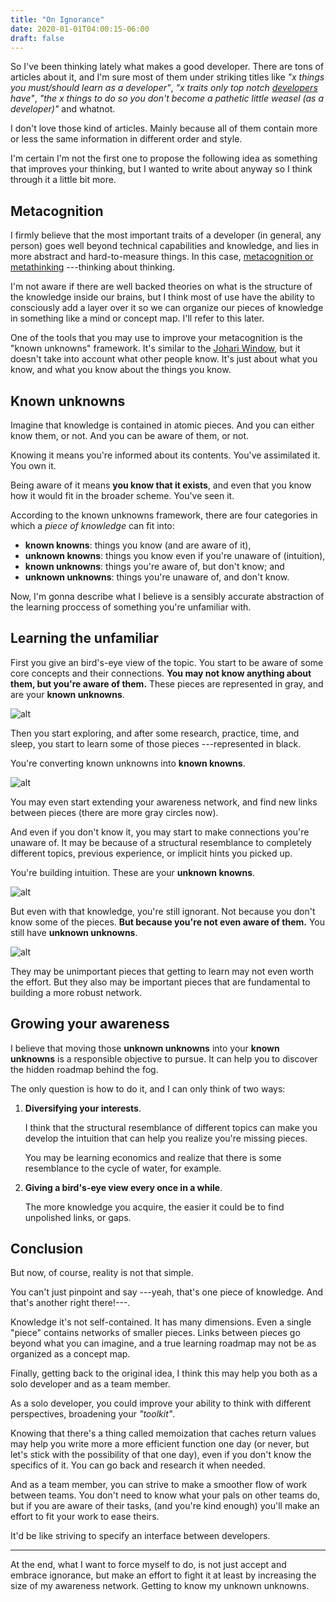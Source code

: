 ```yaml
---
title: "On Ignorance"
date: 2020-01-01T04:00:15-06:00
draft: false
---
```


So I've been thinking lately what makes a good developer.
There are tons of articles about it, and I'm sure most of them under
striking titles like _"x things you must/should learn as a developer"_,
_"x traits only top notch [developers][developers] have"_, _"the x things to do so
you don't become a pathetic little weasel (as a developer)"_ and whatnot.

I don't love those kind of articles. Mainly because all of them contain
more or less the same information in different order and style.

I'm certain I'm not the first one to propose the following idea as something
that improves your thinking, but I wanted to write about anyway so I think
through it a little bit more.

## Metacognition

I firmly believe that the most important traits of a developer 
(in general, any person) goes well beyond technical capabilities and knowledge,
and lies in more abstract and hard-to-measure things.
In this case, [metacognition or metathinking][metacognition]
---thinking about thinking.

I'm not aware if there are well backed theories on what is the structure
of the knowledge inside our brains, but I think most of use have the ability
to consciously add a layer over it so we can organize our pieces of knowledge
in something like a mind or concept map. I'll refer to this later.

One of the tools that you may use to improve your metacognition is the "known
unknowns" framework. It's similar to the [Johari Window][Johari Window], but it
doesn't take into account what other people know. It's just about what you
know, and what you know about the things you know.

## Known unknowns

Imagine that knowledge is contained in atomic pieces. And you can either
know them, or not. And you can be aware of them, or not.

Knowing it means you're informed about its contents. You've assimilated it.
You own it.

Being aware of it means **you know that it exists**, and even that you
know how it would fit in the broader scheme. You've seen it.

According to the known unknowns framework, there are four categories in
which a _piece of knowledge_ can fit into:

- **known knowns**: things you know (and are aware of it),
- **unknown knowns**: things you know even if you're unaware of (intuition),
- **known unknowns**: things you're aware of, but don't know; and
- **unknown unknowns**: things you're unaware of, and don't know.

Now, I'm gonna describe what I believe is a sensibly accurate abstraction
of the learning proccess of something you're unfamiliar with.

## Learning the unfamiliar

First you give an bird's-eye view of the topic. You start to be aware of some
core concepts and their connections. **You may not know anything about them,
but you're aware of them.**
These pieces are represented in gray, and are your **known unknowns**.

![alt](/img/writings/unknown-unknowns/awareness-map.png)


Then you start exploring, and after some research, practice, time,
and sleep, you start to learn some of those pieces ---represented in black.

You're converting known unknowns into **known knowns**.
 
![alt](/img/writings/unknown-unknowns/knowledge-map.png)

You may even start extending your awareness network, and find new links between
pieces (there are more gray circles now).

And even if you don't know it, you may start to make connections you're
unaware of. It may be because of a structural resemblance to completely
different topics, previous experience, or implicit hints you picked up.

You're building intuition. These are your **unknown knowns**.

![alt](/img/writings/unknown-unknowns/intuition-map.png)

But even with that knowledge, you're still ignorant.
Not because you don't know some of the pieces. **But because you're not even
aware of them.** You still have **unknown unknowns**.

![alt](/img/writings/unknown-unknowns/unawareness-map.png)

They may be unimportant pieces that getting to learn may not even worth the
effort. But they also may be important pieces that are fundamental to building
a more robust network.

## Growing your awareness

I believe that moving those **unknown unknowns** into your **known unknowns**
is a responsible objective to pursue.
It can help you to discover the hidden roadmap behind the fog.

The only question is how to do it, and I can only think of two ways:

1. **Diversifying your interests**. 

    I think that the structural resemblance of different topics can make you
    develop the intuition that can help you realize you're missing pieces.

    You may be learning economics and realize that there is some resemblance to
    the cycle of water, for example.

2. **Giving a bird's-eye view every once in a while**.

    The more knowledge you acquire, the easier it could be to find unpolished
    links, or gaps.

## Conclusion

But now, of course, reality is not that simple.

You can't just pinpoint and say ---yeah, that's one piece of knowledge.
And that's another right there!---.

Knowledge it's not self-contained. It has many dimensions. Even a single
"piece" contains networks of smaller pieces. Links between pieces go beyond
what you can imagine, and a true learning roadmap may not be as organized
as a concept map.


Finally, getting back to the original idea, I think this may help you both
as a solo developer and as a team member.

As a solo developer, you could improve your ability to think with different
perspectives, broadening your _"toolkit"_.

Knowing that there's a thing called memoization that caches return values
may help you write more a more efficient function one day (or never, but
let's stick with the possibility of that one day), even if you don't know
the specifics of it. You can go back and research it when needed.

And as a team member, you can strive to make a smoother flow of work
between teams.
You don't need to know what your pals on other teams do, but if you are aware
of their tasks, (and you're kind enough) you'll make an effort to fit your
work to ease theirs.

It'd be like striving to specify an interface between developers.

---

At the end, what I want to force myself to do, is not just accept and 
embrace ignorance, but make an effort to fight it at least by increasing
the size of my awareness network. Getting to know my unknown unknowns.

[Johari Window]: https://en.wikipedia.org/wiki/Johari_window
[metacognition]:https://en.wikipedia.org/wiki/Metacognition
[developers]:https://www.youtube.com/watch?v=KMU0tzLwhbE